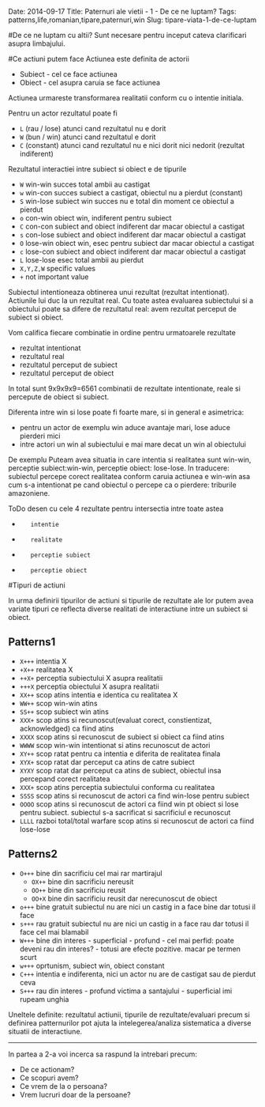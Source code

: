 Date: 2014-09-17
Title: Paternuri ale vietii - 1 - De ce ne luptam?
Tags: patterns,life,romanian,tipare,paternuri,win
Slug: tipare-viata-1-de-ce-luptam

#De ce ne luptam cu altii?
Sunt necesare pentru inceput cateva clarificari asupra limbajului.

#Ce actiuni putem face
Actiunea este definita de actorii

- Subiect - cel ce face actiunea
- Obiect - cel asupra caruia se face actiunea
 
Actiunea urmareste transformarea realitatii conform cu o intentie initiala.

Pentru un actor rezultatul poate fi

- `L`
    (rau / lose)
        atunci cand rezultatul nu e dorit
- `W`
    (bun / win)
        atunci cand rezultatul e dorit
- `C`
    (constant)
        atunci cand rezultatul nu e nici dorit nici nedorit (rezultat indiferent)

Rezultatul interactiei intre subiect si obiect e de tipurile

- `W`
    win-win
        succes total
            ambii au castigat
- `w`
    win-con
        succes
            subiect a castigat, obiectul nu a pierdut (constant)
- `S`
    win-lose
        subiect win
            succes
                nu e total din moment ce obiectul a pierdut
- `o`
    con-win
        obiect win, indiferent pentru subiect
- `C`
    con-con
        subiect and obiect indiferent
            dar macar obiectul a castigat
- `s`
    con-lose
        subiect and obiect indiferent
            dar macar obiectul a castigat
- `O`
    lose-win
        obiect win, esec pentru subiect
            dar macar obiectul a castigat
- `c`
    lose-con
        subiect and obiect indiferent
            dar macar obiectul a castigat
- `L`
    lose-lose
        esec total
            ambii au pierdut
- `X,Y,Z,W`
    specific values
- `+`
    not important value

Subiectul intentioneaza obtinerea unui rezultat (rezultat intentionat). Actiunile lui duc la un rezultat real. Cu toate astea evaluarea subiectului si a obiectului poate sa difere de rezultatul real: avem rezultat perceput de subiect si obiect.

Vom califica fiecare combinatie in ordine pentru urmatoarele rezultate

-    rezultat intentionat
-    rezultatul real
-    rezultatul perceput de subiect
-    rezultatul perceput de obiect

In total sunt 9x9x9x9=6561 combinatii de rezultate intentionate, reale si percepute de obiect si subiect.

Diferenta intre win si lose poate fi foarte mare, si in general e asimetrica:

-    pentru un actor
        de exemplu win aduce avantaje mari, lose aduce pierderi mici
-    intre actori
        un win al subiectului e mai mare decat un win al obiectului

De exemplu
    Puteam avea situatia in care intentia si realitatea sunt win-win, perceptie subiect:win-win, perceptie obiect: lose-lose.
        In traducere: subiectul percepe corect realitatea conform caruia actiunea e win-win asa cum s-a intentionat pe cand obiectul o percepe ca o pierdere: triburile amazoniene.

ToDo
    desen cu cele 4 rezultate pentru intersectia intre toate astea

-        intentie
-        realitate
-        perceptie subiect
-        perceptie obiect

#Tipuri de actiuni

In urma definirii tipurilor de actiuni si tipurile de rezultate ale lor putem avea variate tipuri ce reflecta diverse realitati de interactiune intre un subiect si obiect.

## Patterns1
- `X+++`
    intentia X
- `+X++`
    realitatea X
- `++X+`
    perceptia subiectului X asupra realitatii
- `+++X`
    perceptia obiectului X asupra realitatii
- `XX++`
    scop atins
        intentia e identica cu realitatea X
 - `WW++`
        scop win-win atins
 - `SS++`
        scop subiect win atins
- `XXX+`
    scop atins si recunoscut(evaluat corect, constientizat, acknowledged) ca fiind atins
- `XXXX`
    scop atins si recunoscut de subiect si obiect ca fiind atins
- `WWWW`
    scop win-win intentionat si atins recunoscut de actori
- `XY++`
    scop ratat pentru ca intentia e diferita de realitatea finala
- `XYX+`
    scop ratat dar perceput ca atins de catre subiect
- `XYXY`
    scop ratat dar perceput ca atins de subiect, obiectul insa percepand corect realitatea
- `XXX+`
    scop atins
        perceptia subiectului conforma cu realitatea
- `SSSS`
    scop atins si recunoscut de actori ca find win-lose pentru subiect
- `OOOO`
    scop atins si recunoscut de actori ca fiind win pt obiect si lose pentru subiect. subiectul s-a sacrificat si sacrificiul e recunoscut
- `LLLL`
    razboi total/total warfare
        scop atins si recunoscut de actori ca fiind lose-lose

## Patterns2
- `O+++`
    bine din sacrificiu
        cel mai rar
        martirajul
    - `OX++`
        bine din sacrificiu nereusit
    - `OO++`
        bine din sacrificiu reusit
    - `OO+X`
        bine din sacrificiu reusit dar nerecunoscut de obiect
- `o+++`
    bine gratuit
        subiectul nu are nici un castig in a face bine dar totusi il face
- `s+++`
    rau gratuit
        subiectul nu are nici un castig in a face rau dar totusi il face
        cel mai blamabil
- `W+++`
    bine din interes
       - superficial
       - profund
          -  cel mai perfid: poate deveni rau din interes?
          -  totusi are efecte pozitive. macar pe termen scurt
- `w+++`
    oprtunism, subiect win, obiect constant
- `C+++`
    intentia e indiferenta, nici un actor nu are de castigat sau de pierdut ceva
- `S+++`
    rau din interes
       - profund
            victima a santajului
       - superficial
            imi rupeam unghia

Uneltele definite: rezultatul actiunii, tipurile de rezultate/evaluari precum si definirea patternurilor pot ajuta la intelegerea/analiza sistematica a diverse situatii de interactiune.


----------


In partea a 2-a voi incerca sa raspund la intrebari precum:

- De ce actionam?
- Ce scopuri avem?
- Ce vrem de la o persoana?
- Vrem lucruri doar de la persoane?
